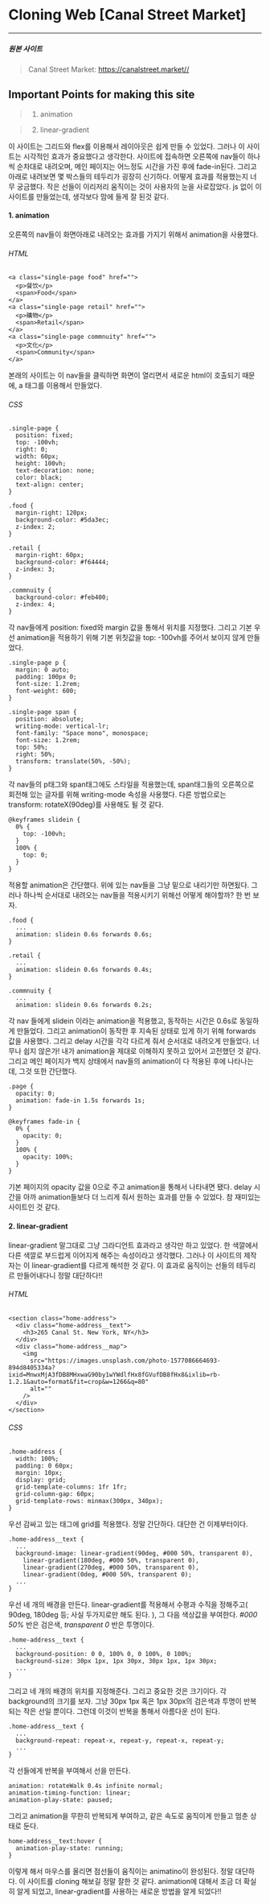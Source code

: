 # Cloning Web [Canal Street Market]

---

##### 원본 사이트

> Canal Street Market: https://canalstreet.market//

## Important Points for making this site

> 1. animation

> 2. linear-gradient

이 사이트는 그리드와 flex를 이용해서 레이아웃은 쉽게 만들 수 있었다. 그러나 이 사이트는 시각적인 효과가 중요했다고 생각한다. 사이트에 접속하면 오른쪽에 nav들이 하나씩 순차대로 내려오며, 메인 페이지는 어느정도 시간을 가진 후에 fade-in된다. 그리고 아래로 내려보면 몇 박스들의 테두리가 굉장히 신기하다. 어떻게 효과를 적용했는지 너무 궁금했다. 작은 선들이 이리저리 움직이는 것이 사용자의 눈을 사로잡았다.
js 없이 이 사이트를 만들었는데, 생각보다 맘에 들게 잘 된것 같다.

#### 1. animation

오른쪽의 nav들이 화면아래로 내려오는 효과를 가지기 위해서 animation을 사용했다.

###### HTML

```
<a class="single-page food" href="">
  <p>餐饮</p>
  <span>Food</span>
</a>
<a class="single-page retail" href="">
  <p>購物</p>
  <span>Retail</span>
</a>
<a class="single-page commnuity" href="">
  <p>文化</p>
  <span>Community</span>
</a>
```

본래의 사이트는 이 nav들을 클릭하면 화면이 열리면서 새로운 html이 호출되기 때문에, a 태그를 이용해서 만들었다.

###### CSS

```
.single-page {
  position: fixed;
  top: -100vh;
  right: 0;
  width: 60px;
  height: 100vh;
  text-decoration: none;
  color: black;
  text-align: center;
}

.food {
  margin-right: 120px;
  background-color: #5da3ec;
  z-index: 2;
}

.retail {
  margin-right: 60px;
  background-color: #f64444;
  z-index: 3;
}

.commnuity {
  background-color: #feb400;
  z-index: 4;
}
```

각 nav들에게 position: fixed와 margin 값을 통해서 위치를 지정했다. 그리고 기본 우선 animation을 적용하기 위해 기본 위칫값을 top: -100vh를 주어서 보이지 않게 만들었다.

```
.single-page p {
  margin: 0 auto;
  padding: 100px 0;
  font-size: 1.2rem;
  font-weight: 600;
}

.single-page span {
  position: absolute;
  writing-mode: vertical-lr;
  font-family: "Space mono", monospace;
  font-size: 1.2rem;
  top: 50%;
  right: 50%;
  transform: translate(50%, -50%);
}
```

각 nav들의 p태그와 span태그에도 스타일을 적용했는데, span태그들의 오른쪽으로 회전해 있는 글자를 위해 writing-mode 속성을 사용했다. 다른 방법으로는 transform: rotateX(90deg)를 사용해도 될 것 같다.

```
@keyframes slidein {
  0% {
    top: -100vh;
  }
  100% {
    top: 0;
  }
}
```

적용할 animation은 간단했다. 위에 있는 nav들을 그냥 밑으로 내리기만 하면됬다. 그러나 하나씩 순서대로 내려오는 nav들을 적용시키기 위해선 어떻게 해야할까? 한 번 보자.

```
.food {
  ...
  animation: slidein 0.6s forwards 0.6s;
}

.retail {
  ...
  animation: slidein 0.6s forwards 0.4s;
}

.commnuity {
  ...
  animation: slidein 0.6s forwards 0.2s;
```

각 nav 들에게 slidein 이라는 animation을 적용했고, 동작하는 시간은 0.6s로 동일하게 만들었다. 그리고 animation이 동작한 후 지속된 상태로 있게 하기 위해 forwards값을 사용했다. 그리고 delay 시간을 각각 다르게 줘서 순서대로 내려오게 만들었다.
너무나 쉽지 않은가! 내가 animation을 제대로 이해하지 못하고 있어서 고전했던 것 같다. 그리고 메인 페이지가 백지 상태에서 nav들의 animation이 다 적용된 후에 나타나는데, 그것 또한 간단했다.

```
.page {
  opacity: 0;
  animation: fade-in 1.5s forwards 1s;
}

@keyframes fade-in {
  0% {
    opacity: 0;
  }
  100% {
    opacity: 100%;
  }
}
```

기본 페이지의 opacity 값을 0으로 주고 animation을 통해서 나타내면 됐다. delay 시간을 아까 animation들보다 더 느리게 줘서 원하는 효과를 만들 수 있었다. 참 재미있는 사이트인 것 같다.

#### 2. linear-gradient

linear-gradient 말그대로 그냥 그라디언트 효과라고 생각만 하고 있었다. 한 색깔에서 다른 색깔로 부드럽게 이어지게 해주는 속성이라고 생각했다. 그러나 이 사이트의 제작자는 이 linear-gradient를 다르게 해석한 것 같다. 이 효과로 움직이는 선들의 테두리르 만들어내다니 정말 대단하다!!

###### HTML

```
<section class="home-address">
  <div class="home-address__text">
    <h3>265 Canal St. New York, NY</h3>
  </div>
  <div class="home-address__map">
    <img
      src="https://images.unsplash.com/photo-1577086664693-894d8405334a?ixid=MnwxMjA3fDB8MHxwaG90by1wYWdlfHx8fGVufDB8fHx8&ixlib=rb-1.2.1&auto=format&fit=crop&w=1266&q=80"
      alt=""
    />
  </div>
</section>
```

###### CSS

```
.home-address {
  width: 100%;
  padding: 0 60px;
  margin: 10px;
  display: grid;
  grid-template-columns: 1fr 1fr;
  grid-column-gap: 60px;
  grid-template-rows: minmax(300px, 340px);
}
```

우선 감싸고 있는 태그에 grid를 적용했다. 정말 간단하다. 대단한 건 이제부터이다.

```
.home-address__text {
  ...
  background-image: linear-gradient(90deg, #000 50%, transparent 0),
    linear-gradient(180deg, #000 50%, transparent 0),
    linear-gradient(270deg, #000 50%, transparent 0),
    linear-gradient(0deg, #000 50%, transparent 0);
  ...
}
```

우선 네 개의 배경을 만든다. linear-gradient를 적용해서 수평과 수직을 정해주고( 90deg, 180deg 등; 사실 두가지로만 해도 된다. ), 그 다음 색상값을 부여한다. _#000 50%_ 반은 검은색, _transparent 0_ 반은 투명이다.

```
.home-address__text {
  ...
  background-position: 0 0, 100% 0, 0 100%, 0 100%;
  background-size: 30px 1px, 1px 30px, 30px 1px, 1px 30px;
  ...
}
```

그리고 네 개의 배경의 위치를 지정해준다. 그리고 중요한 것은 크기이다. 각 background의 크기를 보자. 그냥 30px 1px 혹은 1px 30px의 검은색과 투명이 반복되는 작은 선일 뿐이다. 그런데 이것이 반복을 통해서 아름다운 선이 된다.

```
.home-address__text {
  ...
  background-repeat: repeat-x, repeat-y, repeat-x, repeat-y;
  ...
}
```

각 선들에게 반복을 부여해서 선을 만든다.

```
animation: rotateWalk 0.4s infinite normal;
animation-timing-function: linear;
animation-play-state: paused;
```

그리고 animation을 무한히 반복되게 부여하고, 같은 속도로 움직이게 만들고 멈춘 상태로 둔다.

```
home-address__text:hover {
  animation-play-state: running;
}
```

이렇게 해서 마우스를 올리면 점선들이 움직이는 animatino이 완성된다. 정말 대단하다. 이 사이트를 cloning 해보길 정말 잘한 것 같다. animation에 대해서 조금 더 확실히 알게 되었고, linear-gradient를 사용하는 새로운 방법을 알게 되었다!!
